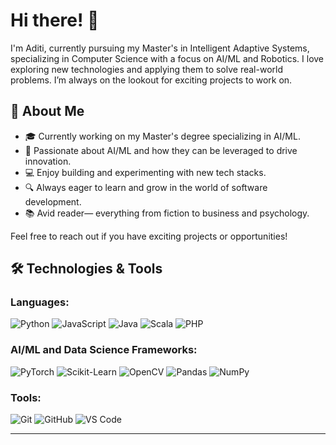 # Hi there! 👋

I'm Aditi, currently pursuing my Master's in Intelligent Adaptive Systems, specializing in Computer Science with a focus on AI/ML and Robotics. I love exploring new technologies and applying them to solve real-world problems. I’m always on the lookout for exciting projects to work on.

## 🚀 About Me
- 🎓 Currently working on my Master's degree specializing in AI/ML.
- 🤖 Passionate about AI/ML and how they can be leveraged to drive innovation.
- 💻 Enjoy building and experimenting with new tech stacks.
- 🔍 Always eager to learn and grow in the world of software development.
- 📚 Avid reader— everything from fiction to business and psychology.

Feel free to reach out if you have exciting projects or opportunities!

## 🛠️ Technologies & Tools
### Languages:
![Python](https://img.shields.io/badge/-Python-3776AB?style=flat-square&logo=python&logoColor=white)
![JavaScript](https://img.shields.io/badge/-JavaScript-F7DF1E?style=flat-square&logo=javascript&logoColor=black)
![Java](https://img.shields.io/badge/-Java-007396?style=flat-square&logo=java&logoColor=white)
![Scala](https://img.shields.io/badge/-Scala-DC322F?style=flat-square&logo=scala&logoColor=white)
![PHP](https://img.shields.io/badge/-PHP-777BB4?style=flat-square&logo=php&logoColor=white)

### AI/ML and Data Science Frameworks:
![PyTorch](https://img.shields.io/badge/-PyTorch-EE4C2C?style=flat-square&logo=pytorch&logoColor=white)
![Scikit-Learn](https://img.shields.io/badge/-Scikit--Learn-F7931E?style=flat-square&logo=scikit-learn&logoColor=white)
![OpenCV](https://img.shields.io/badge/-OpenCV-5C3EE8?style=flat-square&logo=opencv&logoColor=white)
![Pandas](https://img.shields.io/badge/-Pandas-150458?style=flat-square&logo=pandas&logoColor=white)
![NumPy](https://img.shields.io/badge/-NumPy-013243?style=flat-square&logo=numpy&logoColor=white)

### Tools:
![Git](https://img.shields.io/badge/-Git-F05032?style=flat-square&logo=git&logoColor=white)
![GitHub](https://img.shields.io/badge/-GitHub-181717?style=flat-square&logo=github&logoColor=white)
![VS Code](https://img.shields.io/badge/-VS%20Code-007ACC?style=flat-square&logo=visual-studio-code&logoColor=white)

---



